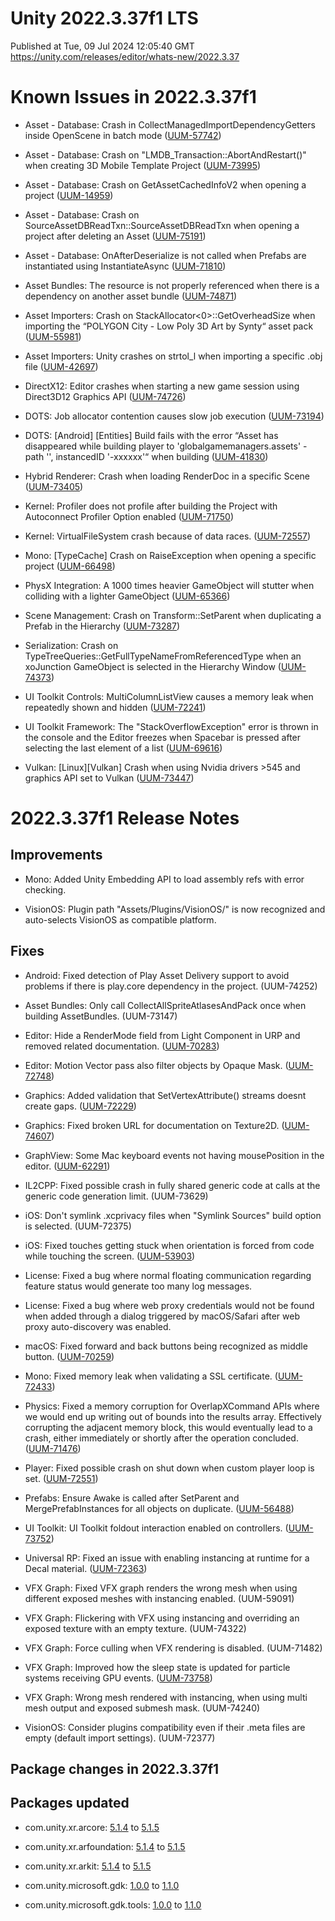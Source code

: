 # Unity 2022.3.37f1 LTS
Published at Tue, 09 Jul 2024 12:05:40 GMT  
https://unity.com/releases/editor/whats-new/2022.3.37

# Known Issues in 2022.3.37f1

- Asset - Database: Crash in CollectManagedImportDependencyGetters inside OpenScene in batch mode
    ([UUM-57742](https://issuetracker.unity3d.com/issues/crash-in-collectmanagedimportdependencygetters-inside-openscene-in-batch-mode))

- Asset - Database: Crash on "LMDB_Transaction::AbortAndRestart()" when creating 3D Mobile Template Project
    ([UUM-73995](https://issuetracker.unity3d.com/issues/crash-on-lmdb-transaction-abortandrestart-when-creating-3d-mobile-template-project))

- Asset - Database: Crash on GetAssetCachedInfoV2 when opening a project
    ([UUM-14959](https://issuetracker.unity3d.com/issues/crash-on-getassetcachedinfov2-when-opening-a-project))

- Asset - Database: Crash on SourceAssetDBReadTxn::SourceAssetDBReadTxn when opening a project after deleting an Asset
    ([UUM-75191](https://issuetracker.unity3d.com/issues/crash-on-sourceassetdbreadtxn-sourceassetdbreadtxn-when-opening-a-project-after-deleting-an-asset))

- Asset - Database: OnAfterDeserialize is not called when Prefabs are instantiated using InstantiateAsync
    ([UUM-71810](https://issuetracker.unity3d.com/issues/onafterdeserialize-is-not-called-when-prefabs-are-instantiated-using-instantiateasync))

- Asset Bundles: The resource is not properly referenced when there is a dependency on another asset bundle
    ([UUM-74871](https://issuetracker.unity3d.com/issues/the-resource-is-not-properly-referenced-when-there-is-a-dependency-on-another-asset-bundle))

- Asset Importers: Crash on StackAllocator<0>::GetOverheadSize when importing the “POLYGON City - Low Poly 3D Art by Synty“ asset pack
    ([UUM-55981](https://issuetracker.unity3d.com/issues/crash-on-stackallocator-getoverheadsize-when-importing-the-polygon-city-low-poly-3d-art-by-synty-asset-pack))

- Asset Importers: Unity crashes on strtol_l when importing a specific .obj file
    ([UUM-42697](https://issuetracker.unity3d.com/issues/unity-crashes-on-strtol-l-when-importing-a-specific-obj-file))

- DirectX12: Editor crashes when starting a new game session using Direct3D12 Graphics API
    ([UUM-74726](https://issuetracker.unity3d.com/issues/editor-crashes-when-starting-a-new-game-session-using-direct3d12-graphics-api))

- DOTS: Job allocator contention causes slow job execution
    ([UUM-73194](https://issuetracker.unity3d.com/issues/job-allocator-contention-causes-slow-job-execution))

- DOTS: [Android] [Entities] Build fails with the error “Asset has disappeared while building player to 'globalgamemanagers.assets' - path '', instancedID '-xxxxxx'“ when building
    ([UUM-41830](https://issuetracker.unity3d.com/issues/android-entities-build-fails-with-the-error-asset-has-disappeared-while-building-player-to-globalgamemanagers-dot-assets-path-instancedid-xxxxxx-when-building))

- Hybrid Renderer: Crash when loading RenderDoc in a specific Scene
    ([UUM-73405](https://issuetracker.unity3d.com/issues/crash-when-loading-renderdoc-in-a-specific-scene))

- Kernel: Profiler does not profile after building the Project with Autoconnect Profiler Option enabled
    ([UUM-71750](https://issuetracker.unity3d.com/issues/profiler-does-not-profile-after-building-the-project-with-autoconnect-profiler-option-enabled))

- Kernel: VirtualFileSystem crash because of data races.
    ([UUM-72557](https://issuetracker.unity3d.com/issues/virtualfilesystem-crash-because-of-data-races))

- Mono: [TypeCache] Crash on RaiseException when opening a specific project
    ([UUM-66498](https://issuetracker.unity3d.com/issues/crash-on-raiseexception-when-opening-a-specific-project))

- PhysX Integration: A 1000 times heavier GameObject will stutter when colliding with a lighter GameObject
    ([UUM-65366](https://issuetracker.unity3d.com/issues/a-1000-times-heavier-gameobject-will-stutter-when-colliding-with-a-lighter-gameobject))

- Scene Management: Crash on Transform::SetParent when duplicating a Prefab in the Hierarchy
    ([UUM-73287](https://issuetracker.unity3d.com/issues/crash-on-transform-setparent-when-duplicating-a-prefab-in-the-hierarchy))

- Serialization: Crash on TypeTreeQueries::GetFullTypeNameFromReferencedType when an xoJunction GameObject is selected in the Hierarchy Window
    ([UUM-74373](https://issuetracker.unity3d.com/issues/crash-on-typetreequeries-getfulltypenamefromreferencedtype-when-an-xojunction-gameobject-is-selected-in-the-hierarchy-window))

- UI Toolkit Controls: MultiColumnListView causes a memory leak when repeatedly shown and hidden
    ([UUM-72241](https://issuetracker.unity3d.com/issues/multicolumnlistview-causes-a-memory-leak-when-repeatedly-shown-and-hidden))

- UI Toolkit Framework: The "StackOverflowException" error is thrown in the console and the Editor freezes when Spacebar is pressed after selecting the last element of a list
    ([UUM-69616](https://issuetracker.unity3d.com/issues/the-stackoverflowexception-error-is-thrown-in-the-console-and-the-editor-freezes-when-spacebar-is-pressed-after-selecting-the-last-element-of-a-list))

- Vulkan: [Linux][Vulkan] Crash when using Nvidia drivers >545 and graphics API set to Vulkan
    ([UUM-73447](https://issuetracker.unity3d.com/issues/linux-vulkan-crash-when-using-nvidia-drivers-545-and-graphics-api-set-to-vulkan))



# 2022.3.37f1 Release Notes

## Improvements

- Mono: Added Unity Embedding API to load assembly refs with error checking.

- VisionOS: Plugin path "Assets/Plugins/VisionOS/" is now recognized and auto-selects VisionOS as compatible platform.



## Fixes

- Android: Fixed detection of Play Asset Delivery support to avoid problems if there is play.core dependency in the project.
    (UUM-74252)

- Asset Bundles: Only call CollectAllSpriteAtlasesAndPack once when building AssetBundles.
    (UUM-73147)

- Editor: Hide a RenderMode field from Light Component in URP and removed related documentation.
    ([UUM-70283](https://issuetracker.unity3d.com/issues/important-slash-unimportant-setting-on-lights-doesnt-take-effect))

- Editor: Motion Vector pass also filter objects by Opaque Mask.
    ([UUM-72748](https://issuetracker.unity3d.com/issues/motion-vectors-for-an-object-are-included-in-the-urp-motion-vector-pass-when-the-objects-layer-mask-is-filtered-out))

- Graphics: Added validation that SetVertexAttribute\(\) streams doesnt create gaps.
    ([UUM-72229](https://issuetracker.unity3d.com/issues/no-error-is-logged-when-calling-the-setvertexbufferparams-incorrectly))

- Graphics: Fixed broken URL for documentation on Texture2D.
    ([UUM-74607](https://issuetracker.unity3d.com/issues/texture-2d-reference-links-to-missing-documentation))

- GraphView: Some Mac keyboard events not having mousePosition in the editor.
    ([UUM-62291](https://issuetracker.unity3d.com/issues/vfx-node-creation-window-opens-at-the-top-left-corner-of-the-screen-when-using-spacebar))

- IL2CPP: Fixed possible crash in fully shared generic code at calls at the generic code generation limit.
    (UUM-73629)

- iOS: Don't symlink .xcprivacy files when "Symlink Sources" build option is selected.
    (UUM-72375)

- iOS: Fixed touches getting stuck when orientation is forced from code while touching the screen.
    ([UUM-53903](https://issuetracker.unity3d.com/issues/ios-input-system-enhancedtouch-touches-persist-when-released-after-tapping-and-holding-and-then-changing-screen-dot-orientation))

- License: Fixed a bug where normal floating communication regarding feature status would generate too many log messages.

- License: Fixed a bug where web proxy credentials would not be found when added through a dialog triggered by macOS/Safari after web proxy auto-discovery was enabled.

- macOS: Fixed forward and back buttons being recognized as middle button.
    ([UUM-70259](https://issuetracker.unity3d.com/issues/macos-forward-and-backward-mouse-buttons-are-recognized-as-middle-mouse-button))

- Mono: Fixed memory leak when validating a SSL certificate.
    ([UUM-72433](https://issuetracker.unity3d.com/issues/ios-memory-leaks-when-using-the-sslstream-class))

- Physics: Fixed a memory corruption for OverlapXCommand APIs where we would end up writing out of bounds into the results array. Effectively corrupting the adjacent memory block, this would eventually lead to a crash, either immediately or shortly after the operation concluded.
    ([UUM-71476](https://issuetracker.unity3d.com/issues/crash-on-ujob-execute-job-while-using-overlapboxcommand-when-collisions-are-more-than-maxhits))

- Player: Fixed possible crash on shut down when custom player loop is set.
    ([UUM-72551](https://issuetracker.unity3d.com/issues/ios-crash-on-il2cpp-gc-gchandle-free-when-app-returns-to-foreground))

- Prefabs: Ensure Awake is called after SetParent and MergePrefabInstances for all objects on duplicate.
    ([UUM-56488](https://issuetracker.unity3d.com/issues/changes-made-in-awake-function-with-executealways-attribute-are-overwritten-when-duplicating-prefab-with-a-parent))

- UI Toolkit: UI Toolkit foldout interaction enabled on controllers.
    ([UUM-73752](https://issuetracker.unity3d.com/issues/unable-to-select-ui-toolkit-foldout-element-when-using-a-gamepad-controller))

- Universal RP: Fixed an issue with enabling instancing at runtime for a Decal material.
    ([UUM-72363](https://issuetracker.unity3d.com/issues/urp-decal-instanced-rendering-breaks-and-spams-warnings-when-it-is-enabled-at-runtime))

- VFX Graph: Fixed VFX graph renders the wrong mesh when using different exposed meshes with instancing enabled.
    (UUM-59091)

- VFX Graph: Flickering with VFX using instancing and overriding an exposed texture with an empty texture.
    (UUM-74322)

- VFX Graph: Force culling when VFX rendering is disabled.
    (UUM-71482)

- VFX Graph: Improved how the sleep state is updated for particle systems receiving GPU events.
    ([UUM-73758](https://issuetracker.unity3d.com/issues/the-visual-effect-gpu-event-is-forced-into-sleep-until-another-event-is-sent-when-the-visual-effect-consists-of-two-particle-systems-that-communicate-with-trigger-event-set-to-on-die))

- VFX Graph: Wrong mesh rendered with instancing, when using multi mesh output and exposed submesh mask.
    (UUM-74240)

- VisionOS: Consider plugins compatibility even if their .meta files are empty \(default import settings\).
    (UUM-72377)




## Package changes in 2022.3.37f1

## Packages updated

- com.unity.xr.arcore: [5.1.4](https://docs.unity3d.com/Packages/com.unity.xr.arcore@5.1//changelog/CHANGELOG.html) to [5.1.5](https://docs.unity3d.com/Packages/com.unity.xr.arcore@5.1//changelog/CHANGELOG.html)

- com.unity.xr.arfoundation: [5.1.4](https://docs.unity3d.com/Packages/com.unity.xr.arfoundation@5.1//changelog/CHANGELOG.html) to [5.1.5](https://docs.unity3d.com/Packages/com.unity.xr.arfoundation@5.1//changelog/CHANGELOG.html)

- com.unity.xr.arkit: [5.1.4](https://docs.unity3d.com/Packages/com.unity.xr.arkit@5.1//changelog/CHANGELOG.html) to [5.1.5](https://docs.unity3d.com/Packages/com.unity.xr.arkit@5.1//changelog/CHANGELOG.html)

- com.unity.microsoft.gdk: [1.0.0](https://docs.unity3d.com/Packages/com.unity.microsoft.gdk@1.0//changelog/CHANGELOG.html) to [1.1.0](https://docs.unity3d.com/Packages/com.unity.microsoft.gdk@1.1//changelog/CHANGELOG.html)

- com.unity.microsoft.gdk.tools: [1.0.0](https://docs.unity3d.com/Packages/com.unity.microsoft.gdk.tools@1.0//changelog/CHANGELOG.html) to [1.1.0](https://docs.unity3d.com/Packages/com.unity.microsoft.gdk.tools@1.1//changelog/CHANGELOG.html)